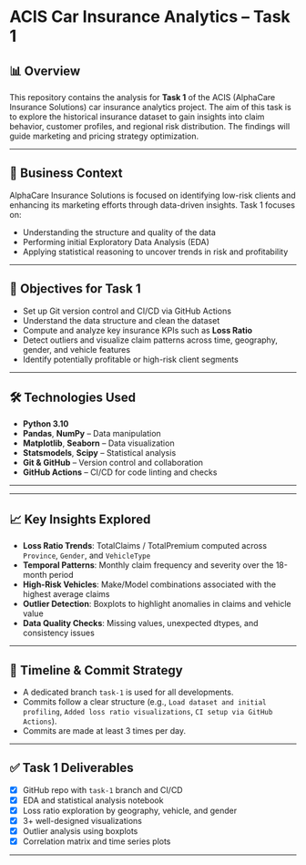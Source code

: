 # ACIS Car Insurance Analytics – Task 1

## 📊 Overview

This repository contains the analysis for **Task 1** of the ACIS (AlphaCare Insurance Solutions) car insurance analytics project. The aim of this task is to explore the historical insurance dataset to gain insights into claim behavior, customer profiles, and regional risk distribution. The findings will guide marketing and pricing strategy optimization.

---

## 🧠 Business Context

AlphaCare Insurance Solutions is focused on identifying low-risk clients and enhancing its marketing efforts through data-driven insights. Task 1 focuses on:
- Understanding the structure and quality of the data
- Performing initial Exploratory Data Analysis (EDA)
- Applying statistical reasoning to uncover trends in risk and profitability

---

## 📌 Objectives for Task 1

- Set up Git version control and CI/CD via GitHub Actions
- Understand the data structure and clean the dataset
- Compute and analyze key insurance KPIs such as **Loss Ratio**
- Detect outliers and visualize claim patterns across time, geography, gender, and vehicle features
- Identify potentially profitable or high-risk client segments

---

## 🛠️ Technologies Used

- **Python 3.10**
- **Pandas**, **NumPy** – Data manipulation
- **Matplotlib**, **Seaborn** – Data visualization
- **Statsmodels**, **Scipy** – Statistical analysis
- **Git & GitHub** – Version control and collaboration
- **GitHub Actions** – CI/CD for code linting and checks

---


---

## 📈 Key Insights Explored

- **Loss Ratio Trends**: TotalClaims / TotalPremium computed across `Province`, `Gender`, and `VehicleType`
- **Temporal Patterns**: Monthly claim frequency and severity over the 18-month period
- **High-Risk Vehicles**: Make/Model combinations associated with the highest average claims
- **Outlier Detection**: Boxplots to highlight anomalies in claims and vehicle value
- **Data Quality Checks**: Missing values, unexpected dtypes, and consistency issues

---

## 📅 Timeline & Commit Strategy

- A dedicated branch `task-1` is used for all developments.
- Commits follow a clear structure (e.g., `Load dataset and initial profiling`, `Added loss ratio visualizations`, `CI setup via GitHub Actions`).
- Commits are made at least 3 times per day.

---

## ✅ Task 1 Deliverables

- [x] GitHub repo with `task-1` branch and CI/CD
- [x] EDA and statistical analysis notebook
- [x] Loss ratio exploration by geography, vehicle, and gender
- [x] 3+ well-designed visualizations
- [x] Outlier analysis using boxplots
- [x] Correlation matrix and time series plots

---






